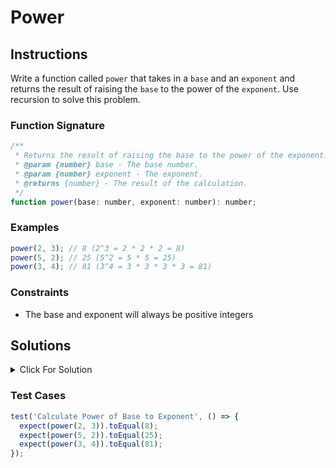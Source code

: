 # Power

## Instructions

Write a function called `power` that takes in a `base` and an `exponent` and returns the result of raising the `base` to the power of the `exponent`. Use recursion to solve this problem.

### Function Signature

```js
/**
 * Returns the result of raising the base to the power of the exponent.
 * @param {number} base - The base number.
 * @param {number} exponent - The exponent.
 * @returns {number} - The result of the calculation.
 */
function power(base: number, exponent: number): number;
```

### Examples

```js
power(2, 3); // 8 (2^3 = 2 * 2 * 2 = 8)
power(5, 2); // 25 (5^2 = 5 * 5 = 25)
power(3, 4); // 81 (3^4 = 3 * 3 * 3 * 3 = 81)
```

### Constraints

- The base and exponent will always be positive integers

## Solutions

<details>
  <summary>Click For Solution</summary>

```js
const power = (base: number, exponent: number): number =>
  exponent === 0 ? 1 : base * power(base, exponent - 1);
```

### Explanation

Let's us `power(2, 5)` it will be equal to the following:

```js
//base = 2, exponent = 5
// 2 * power(2, 4)
// 2 * 2 * power(2, 3)
// 2 * 2 * 2 * power(2, 2)
// 2 * 2 * 2 * 2 * power(2, 1)
// 2 * 2 * 2 * 2 * 2 * power(2, 0)
// 2 * 2 * 2 * 2 * 2 * 1
```

</details>

### Test Cases

```js
test('Calculate Power of Base to Exponent', () => {
  expect(power(2, 3)).toEqual(8);
  expect(power(5, 2)).toEqual(25);
  expect(power(3, 4)).toEqual(81);
});
```
